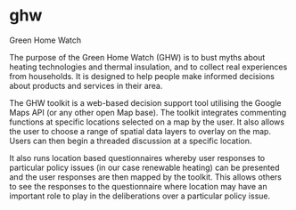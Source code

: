 ghw
===

Green Home Watch

The purpose of the Green Home Watch (GHW) is to bust myths about heating technologies and thermal insulation, and to collect real experiences from households. It is designed to help people make informed decisions about products and services in their area.

The GHW toolkit is a web-based decision support tool utilising the Google Maps API (or any other open Map base).  The toolkit integrates commenting functions at specific locations selected on a map by the user.  It also allows the user to choose a range of spatial data layers to overlay on the map.  Users can then begin a threaded discussion at a specific location.

It also runs location based questionnaires whereby user responses to particular policy issues (in our case renewable heating) can be presented and the user responses are then mapped by the toolkit. This allows others to see the responses to the questionnaire where location may have an important role to play in the deliberations over a particular policy issue.
